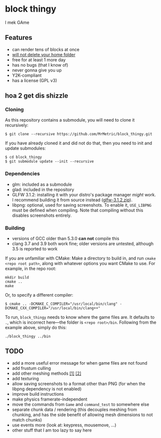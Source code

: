 # block thingy
I mek GAme

## Features
 * can render tens of blocks at once
 * [will not delete your home folder](https://github.com/valvesoftware/steam-for-linux/issues/3671)
 * free for at least 1 more day
 * has no bugs (that I know of)
 * never gonna give you up
 * Y2K-compliant
 * has a license (GPL v3)

## hoa 2 get dis shizzle
### Cloning
As this repository contains a submodule, you will need to clone it recursively:

    $ git clone --recursive https://github.com/MrMetric/block_thingy.git

If you have already cloned it and did not do that, then you need to init and update submodules:

    $ cd block_thingy
    $ git submodule update --init --recursive

### Dependencies
 * glm: included as a submodule
 * glad: included in the repository
 * GLFW 3.1.2: installing it with your distro's package manager _might_ work. I recommend building it from source instead ([glfw-3.1.2.zip](https://github.com/glfw/glfw/releases/download/3.1.2/glfw-3.1.2.zip)).
 * libpng: optional, used for saving screenshots. To enable it, `USE_LIBPNG` must be defined when compiling. Note that compiling without this disables screenshots entirely.

### Building
 * versions of GCC older than 5.3.0 **can not** compile this
 * clang 3.7 and 3.9 both work fine; older versions are untested, although 3.5 is reported to work

If you are unfamiliar with CMake: Make a directory to build in, and run `cmake <repo root path>`, along with whatever options you want CMake to use.
For example, in the repo root:

```shell
mkdir build
cmake ..
make
```

Or, to specify a different compiler:

```shell
$ cmake .. -DCMAKE_C_COMPILER="/usr/local/bin/clang" -DCMAKE_CXX_COMPILER="/usr/local/bin/clang++"
```

To run, `block_thingy` needs to know where the game files are. It defaults to `.`, which is incorrect here—the folder is `<repo root>/bin`. Following from the example above, simply do this:

```shell
./block_thingy ../bin
```

## TODO
 * add a more useful error message for when game files are not found
 * add frustum culling
 * add other meshing methods [[1]](http://0fps.net/2012/07/07/meshing-minecraft-part-2/) [[2]](https://blackflux.wordpress.com/2014/02/23/meshing-in-voxel-engines-part-1/)
 * add texturing
 * allow saving screenshots to a format other than PNG (for when the libpng dependency is not enabled)
 * improve build instructions
 * make physics framerate-independent
 * move the commands from `Game` and `command_test` to somewhere else
 * separate chunk data / rendering (this decouples meshing from chunking, and has the side benefit of allowing mesh dimensions to not match chunks)
 * use events more (look at: keypress, mousemove, …)
 * other stuff that I am too lazy to say here
